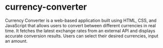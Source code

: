 # currency-converter
Currency Converter is a web-based application built using HTML, CSS, and JavaScript that allows users to convert between different currencies in real time. It fetches the latest exchange rates from an external API and displays accurate conversion results. Users can select their desired currencies, input an amount.
